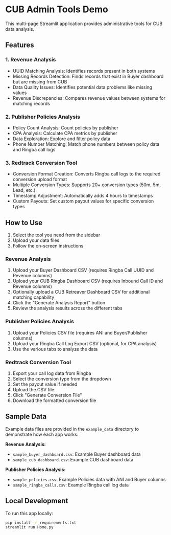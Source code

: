 # CUB Admin Tools Demo

This multi-page Streamlit application provides administrative tools for CUB data analysis.

## Features

### 1. Revenue Analysis
- UUID Matching Analysis: Identifies records present in both systems
- Missing Records Detection: Finds records that exist in Buyer dashboard but are missing from CUB
- Data Quality Issues: Identifies potential data problems like missing values
- Revenue Discrepancies: Compares revenue values between systems for matching records

### 2. Publisher Policies Analysis
- Policy Count Analysis: Count policies by publisher
- CPA Analysis: Calculate CPA metrics by publisher
- Data Exploration: Explore and filter policy data
- Phone Number Matching: Match phone numbers between policy data and Ringba call logs

### 3. Redtrack Conversion Tool
- Conversion Format Creation: Converts Ringba call logs to the required conversion upload format
- Multiple Conversion Types: Supports 20+ conversion types (50m, 5m, Lead, etc.)
- Timestamp Adjustment: Automatically adds 4 hours to timestamps
- Custom Payouts: Set custom payout values for specific conversion types

## How to Use

1. Select the tool you need from the sidebar
2. Upload your data files
3. Follow the on-screen instructions

### Revenue Analysis
1. Upload your Buyer Dashboard CSV (requires Ringba Call UUID and Revenue columns)
2. Upload your CUB Ringba Dashboard CSV (requires Inbound Call ID and Revenue columns)
3. Optionally upload a CUB Retreaver Dashboard CSV for additional matching capability
4. Click the "Generate Analysis Report" button
5. Review the analysis results across the different tabs

### Publisher Policies Analysis
1. Upload your Policies CSV file (requires ANI and Buyer/Publisher columns)
2. Upload your Ringba Call Log Export CSV (optional, for CPA analysis)
3. Use the various tabs to analyze the data

### Redtrack Conversion Tool
1. Export your call log data from Ringba
2. Select the conversion type from the dropdown
3. Set the payout value if needed
4. Upload the CSV file
5. Click "Generate Conversion File"
6. Download the formatted conversion file

## Sample Data

Example data files are provided in the `example_data` directory to demonstrate how each app works:

**Revenue Analysis:**
- `sample_buyer_dashboard.csv`: Example Buyer dashboard data
- `sample_cub_dashboard.csv`: Example CUB dashboard data

**Publisher Policies Analysis:**
- `sample_policies.csv`: Example Policies data with ANI and Buyer columns
- `sample_ringba_calls.csv`: Example Ringba call log data

## Local Development

To run this app locally:

```bash
pip install -r requirements.txt
streamlit run Home.py
``` 
